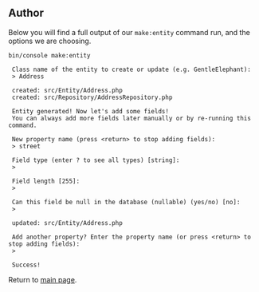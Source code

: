 Author
------

Below you will find a full output of our `make:entity` command run, and the options we are choosing.

```
bin/console make:entity

 Class name of the entity to create or update (e.g. GentleElephant):
 > Address

 created: src/Entity/Address.php
 created: src/Repository/AddressRepository.php
 
 Entity generated! Now let's add some fields!
 You can always add more fields later manually or by re-running this command.

 New property name (press <return> to stop adding fields):
 > street

 Field type (enter ? to see all types) [string]:
 > 

 Field length [255]:
 > 

 Can this field be null in the database (nullable) (yes/no) [no]:
 > 

 updated: src/Entity/Address.php

 Add another property? Enter the property name (or press <return> to stop adding fields):
 > 
 
 Success! 
```

Return to [main page](../README.md).
